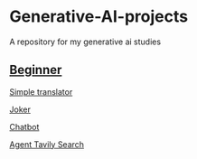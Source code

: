 # Generative-AI-projects
A repository for my generative ai studies

## [Beginner](https://github.com/Patotricks15/Generative-AI-projects/tree/main/beginner)

[Simple translator](https://github.com/Patotricks15/Generative-AI-projects/tree/main/beginner/simple_translator)

[Joker](https://github.com/Patotricks15/Generative-AI-projects/tree/main/beginner/joker)

[Chatbot](https://github.com/Patotricks15/Generative-AI-projects/tree/main/beginner/chatbot)

[Agent Tavily Search](https://github.com/Patotricks15/Generative-AI-projects/tree/main/beginner/search_tavily_agent)
